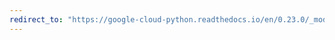 ```yaml
---
redirect_to: "https://google-cloud-python.readthedocs.io/en/0.23.0/_modules/google/cloud/pubsub/iam.html"
---
```

